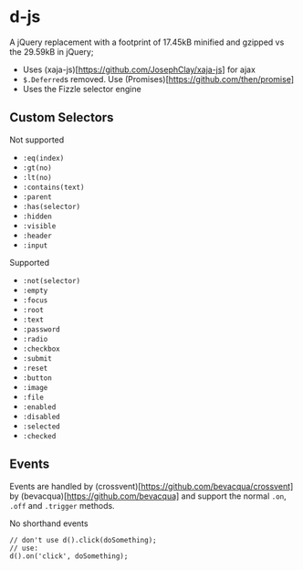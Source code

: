 d-js
====

A jQuery replacement with a footprint of 17.45kB minified and gzipped vs the 29.59kB in jQuery;

- Uses (xaja-js)[https://github.com/JosephClay/xaja-js] for ajax
- `$.Deferred`s removed. Use (Promises)[https://github.com/then/promise]
- Uses the Fizzle selector engine


## Custom Selectors
Not supported
- `:eq(index)`
- `:gt(no)`
- `:lt(no)`
- `:contains(text)`
- `:parent`
- `:has(selector)`
- `:hidden`
- `:visible`
- `:header`
- `:input`

Supported
- `:not(selector)`
- `:empty`
- `:focus`
- `:root`
- `:text`
- `:password`
- `:radio`
- `:checkbox`
- `:submit`
- `:reset`
- `:button`
- `:image`
- `:file`
- `:enabled`
- `:disabled`
- `:selected`
- `:checked`

## Events
Events are handled by (crossvent)[https://github.com/bevacqua/crossvent] by (bevacqua)[https://github.com/bevacqua] and support the normal
`.on`, `.off` and `.trigger` methods.

No shorthand events
```
// don't use d().click(doSomething);
// use:
d().on('click', doSomething);
```